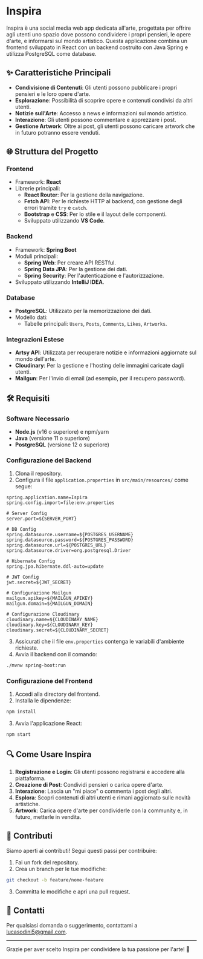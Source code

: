 # Inspira

Inspira è una social media web app dedicata all'arte, progettata per offrire agli utenti uno spazio dove possono condividere i propri pensieri, le opere d'arte, e informarsi sul mondo artistico. Questa applicazione combina un frontend sviluppato in React con un backend costruito con Java Spring e utilizza PostgreSQL come database.

## ✨ Caratteristiche Principali

- **Condivisione di Contenuti**: Gli utenti possono pubblicare i propri pensieri e le loro opere d'arte.
- **Esplorazione**: Possibilità di scoprire opere e contenuti condivisi da altri utenti.
- **Notizie sull'Arte**: Accesso a news e informazioni sul mondo artistico.
- **Interazione**: Gli utenti possono commentare e apprezzare i post.
- **Gestione Artwork**: Oltre ai post, gli utenti possono caricare artwork che in futuro potranno essere venduti.

## 🌐 Struttura del Progetto

### Frontend
- Framework: **React**
- Librerie principali:
  - **React Router**: Per la gestione della navigazione.
  - **Fetch API**: Per le richieste HTTP al backend, con gestione degli errori tramite `try` e `catch`.
  - **Bootstrap** e **CSS**: Per lo stile e il layout delle componenti.
  - Sviluppato utilizzando **VS Code**.

### Backend
- Framework: **Spring Boot**
- Moduli principali:
  - **Spring Web**: Per creare API RESTful.
  - **Spring Data JPA**: Per la gestione dei dati.
  - **Spring Security**: Per l'autenticazione e l'autorizzazione.
- Sviluppato utilizzando **IntelliJ IDEA**.

### Database
- **PostgreSQL**: Utilizzato per la memorizzazione dei dati.
- Modello dati:
  - Tabelle principali: `Users`, `Posts`, `Comments`, `Likes`, `Artworks`.

### Integrazioni Estese
- **Artsy API**: Utilizzata per recuperare notizie e informazioni aggiornate sul mondo dell'arte.
- **Cloudinary**: Per la gestione e l'hosting delle immagini caricate dagli utenti.
- **Mailgun**: Per l'invio di email (ad esempio, per il recupero password).

## 🛠️ Requisiti

### Software Necessario
- **Node.js** (v16 o superiore) e npm/yarn
- **Java** (versione 11 o superiore)
- **PostgreSQL** (versione 12 o superiore)

### Configurazione del Backend
1. Clona il repository.
2. Configura il file `application.properties` in `src/main/resources/` come segue:

```properties
spring.application.name=Ispira
spring.config.import=file:env.properties

# Server Config
server.port=${SERVER_PORT}

# DB Config
spring.datasource.username=${POSTGRES_USERNAME}
spring.datasource.password=${POSTGRES_PASSWORD}
spring.datasource.url=${POSTGRES_URL}
spring.datasource.driver=org.postgresql.Driver

# Hibernate Config
spring.jpa.hibernate.ddl-auto=update

# JWT Config
jwt.secret=${JWT_SECRET}

# Configurazione Mailgun
mailgun.apikey=${MAILGUN_APIKEY}
mailgun.domain=${MAILGUN_DOMAIN}

# Configurazione Cloudinary
cloudinary.name=${CLOUDINARY_NAME}
cloudinary.key=${CLOUDINARY_KEY}
cloudinary.secret=${CLOUDINARY_SECRET}
```

3. Assicurati che il file `env.properties` contenga le variabili d'ambiente richieste.
4. Avvia il backend con il comando:

```bash
./mvnw spring-boot:run
```

### Configurazione del Frontend
1. Accedi alla directory del frontend.
2. Installa le dipendenze:

```bash
npm install
```

3. Avvia l'applicazione React:

```bash
npm start
```

## 🔍 Come Usare Inspira

1. **Registrazione e Login**: Gli utenti possono registrarsi e accedere alla piattaforma.
2. **Creazione di Post**: Condividi pensieri o carica opere d'arte.
3. **Interazione**: Lascia un "mi piace" o commenta i post degli altri.
4. **Esplora**: Scopri contenuti di altri utenti e rimani aggiornato sulle novità artistiche.
5. **Artwork**: Carica opere d'arte per condividerle con la community e, in futuro, metterle in vendita.

## 🎨 Contributi

Siamo aperti ai contributi! Segui questi passi per contribuire:
1. Fai un fork del repository.
2. Crea un branch per le tue modifiche:

```bash
git checkout -b feature/nome-feature
```

3. Committa le modifiche e apri una pull request.

## 📢 Contatti
Per qualsiasi domanda o suggerimento, contattami a [lucasodini5@gmail.com](mailto:lucasodini5@gmail.com).

---

Grazie per aver scelto Inspira per condividere la tua passione per l'arte! 🌟

